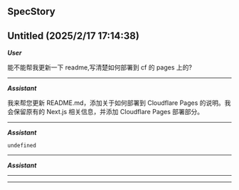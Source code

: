 ## SpecStory

## Untitled (2025/2/17 17:14:38)

_**User**_

能不能帮我更新一下 readme,写清楚如何部署到 cf 的 pages 上的?

---

_**Assistant**_

我来帮您更新 README.md，添加关于如何部署到 Cloudflare Pages 的说明。我会保留原有的 Next.js 相关信息，并添加 Cloudflare Pages 部署部分。

---

_**Assistant**_

```
undefined
```

---

_**Assistant**_



---



---

